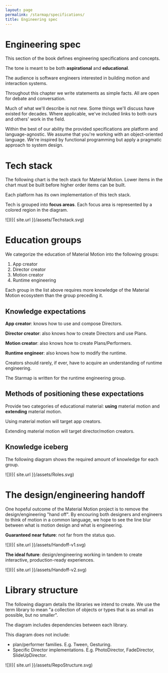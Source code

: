 ```yaml
---
layout: page
permalink: /starmap/specifications/
title: Engineering spec
---
```


# Engineering spec

This section of the book defines engineering specifications and concepts.

The tone is meant to be both **aspirational** and **educational**.

The audience is software engineers interested in building motion and interaction systems.

Throughout this chapter we write statements as simple facts. All are open for debate and conversation.

Much of what we'll describe is not new. Some things we'll discuss have existed for decades. Where applicable, we've included links to both ours and others' work in the field.

Within the best of our ability the provided specifications are platform and language-agnostic. We assume that you're working with an object-oriented language. We're inspired by functional programming but apply a pragmatic approach to system design.

# Tech stack

The following chart is the tech stack for Material Motion. Lower items in the chart must be built before higher order items can be built.

Each platform has its own implementation of this tech stack.

Tech is grouped into **focus areas**. Each focus area is represented by a colored region in the diagram.

![]({{ site.url }}/assets/Techstack.svg)

# Education groups

We categorize the education of Material Motion into the following groups:

1. App creator
2. Director creator
3. Motion creator
4. Runtime engineering

Each group in the list above requires more knowledge of the Material Motion ecosystem than the group preceding it.

## Knowledge expectations

**App creator**: knows how to use and compose Directors.

**Director creator**: also knows how to create Directors and use Plans.

**Motion creator**: also knows how to create Plans/Performers.

**Runtime engineer**: also knows how to modify the runtime.

Creators should rarely, if ever, have to acquire an understanding of runtime engineering.

The Starmap is written for the runtime engineering group.

## Methods of positioning these expectations

Provide two categories of educational material: **using** material motion and **extending** material motion.

Using material motion will target app creators.

Extending material motion will target director/motion creators.

## Knowledge iceberg

The following diagram shows the required amount of knowledge for each group.

![]({{ site.url }}/assets/Roles.svg)

# The design/engineering handoff

One hopeful outcome of the Material Motion project is to remove the design/engineering "hand off". By encouring both designers and engineers to think of motion in a common language, we hope to see the line blur between what is motion design and what is engineering.

**Guaranteed near future**: not far from the status quo.

![]({{ site.url }}/assets/Handoff-v1.svg)

**The ideal future**: design/engineering working in tandem to create interactive, production-ready experiences.

![]({{ site.url }}/assets/Handoff-v2.svg)


# Library structure

The following diagram details the libraries we intend to create. We use the term library to mean "a collection of objects or types that is as small as possible, but no smaller".

The diagram includes dependencies between each library.

This diagram does not include:

- plan/performer families. E.g. Tween, Gesturing.
- Specific Director implementations. E.g. PhotoDirector, FadeDirector, SlideUpDirector.

![]({{ site.url }}/assets/RepoStructure.svg)
